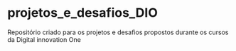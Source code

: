 # projetos_e_desafios_DIO
Repositório criado para os projetos e desafios propostos durante os cursos da Digital innovation One

